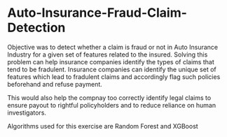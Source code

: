 # Auto-Insurance-Fraud-Claim-Detection
Objective was to detect whether a claim is fraud or not in Auto Insurance Industry for a given set of features related to the insured. Solving this problem can help insurance companies identify the types of claims that tend to be fradulent. Insurance companies can identify the unique set of features which lead to fradulent claims and accordingly flag such policies beforehand and refuse payment. 

This would also help the compnay too correctly identify legal claims to ensure payout to rightful policyholders and to reduce reliance on human investigators.

Algorithms used for this exercise are Random Forest and XGBoost

